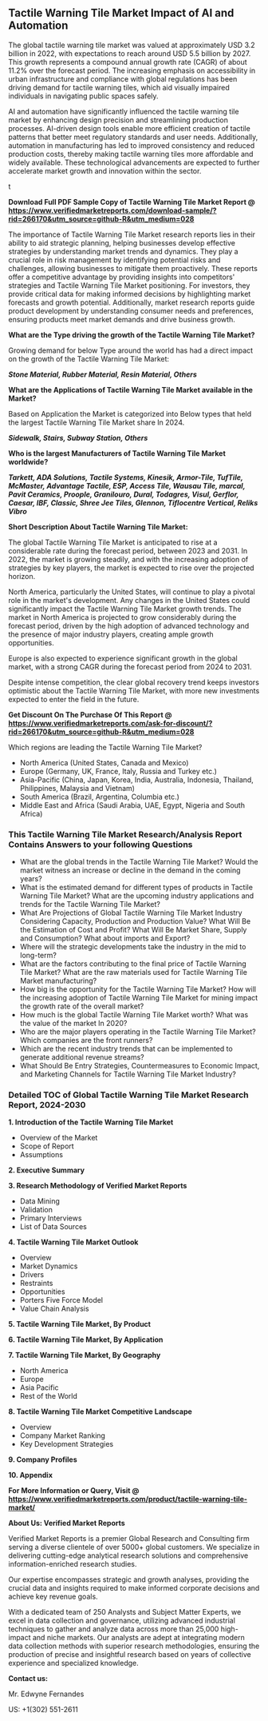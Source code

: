 <h2>Tactile Warning Tile Market Impact of AI and Automation</h2><p>The global tactile warning tile market was valued at approximately USD 3.2 billion in 2022, with expectations to reach around USD 5.5 billion by 2027. This growth represents a compound annual growth rate (CAGR) of about 11.2% over the forecast period. The increasing emphasis on accessibility in urban infrastructure and compliance with global regulations has been driving demand for tactile warning tiles, which aid visually impaired individuals in navigating public spaces safely.</p><p>AI and automation have significantly influenced the tactile warning tile market by enhancing design precision and streamlining production processes. AI-driven design tools enable more efficient creation of tactile patterns that better meet regulatory standards and user needs. Additionally, automation in manufacturing has led to improved consistency and reduced production costs, thereby making tactile warning tiles more affordable and widely available. These technological advancements are expected to further accelerate market growth and innovation within the sector.</p>t</p><p id="" class=""><strong>Download Full PDF Sample Copy of Tactile Warning Tile Market Report @ <a href="https://www.verifiedmarketreports.com/download-sample/?rid=266170&utm_source=github-R&utm_medium=028" target="_blank">https://www.verifiedmarketreports.com/download-sample/?rid=266170&utm_source=github-R&utm_medium=028</a></strong></p><p>The importance of&nbsp;Tactile Warning Tile Market research reports lies in their ability to aid strategic planning, helping businesses develop effective strategies by understanding market trends and dynamics. They play a crucial role in risk management by identifying potential risks and challenges, allowing businesses to mitigate them proactively. These reports offer a competitive advantage by providing insights into competitors' strategies and Tactile Warning Tile Market positioning. For investors, they provide critical data for making informed decisions by highlighting market forecasts and growth potential. Additionally, market research reports guide product development by understanding consumer needs and preferences, ensuring products meet market demands and drive business growth.</p><p><strong>What are the&nbsp;Type driving the growth of the Tactile Warning Tile Market?</strong></p><p id="" class="">Growing demand for below Type around the world has had a direct impact on the growth of the Tactile Warning Tile Market:</p><em><strong>Stone Material, Rubber Material, Resin Material, Others</strong></em></p><strong>What are the&nbsp;Applications&nbsp;of Tactile Warning Tile Market available in the Market?</strong></p><p id="" class="">Based on Application the Market is categorized into Below types that held the largest Tactile Warning Tile Market share In 2024.</p><em><strong>Sidewalk, Stairs, Subway Station, Others</strong></em></p><strong>Who is the largest Manufacturers of Tactile Warning Tile Market worldwide?</strong></p><p><em><strong>Tarkett, ADA Solutions, Tactile Systems, Kinesik, Armor-Tile, TufTile, McMaster, Advantage Tactile, ESP, Access Tile, Wausau Tile, marcal, Pavit Ceramics, Proople, Granilouro, Dural, Todagres, Visul, Gerflor, Caesar, IBF, Classic, Shree Jee Tiles, Glennon, Tiflocentre Vertical, Reliks Vibro</strong></em></p><p id="" class=""><strong>Short Description About Tactile Warning Tile Market:</strong></p><p>The global Tactile Warning Tile Market is anticipated to rise at a considerable rate during the forecast period, between 2023 and 2031. In 2022, the market is growing steadily, and with the increasing adoption of strategies by key players, the market is expected to rise over the projected horizon.</p><p>North America, particularly the United States, will continue to play a pivotal role in the market's development. Any changes in the United States could significantly impact the Tactile Warning Tile Market growth trends. The market in North America is projected to grow considerably during the forecast period, driven by the high adoption of advanced technology and the presence of major industry players, creating ample growth opportunities.</p><p>Europe is also expected to experience significant growth in the global market, with a strong CAGR during the forecast period from 2024 to 2031.</p><p>Despite intense competition, the clear global recovery trend keeps investors optimistic about the Tactile Warning Tile Market, with more new investments expected to enter the field in the future.</p><p id="" class=""><strong>Get Discount On The Purchase Of This Report @ <a href="https://www.verifiedmarketreports.com/ask-for-discount/?rid=266170&utm_source=github-R&utm_medium=028" target="_blank">https://www.verifiedmarketreports.com/ask-for-discount/?rid=266170&utm_source=github-R&utm_medium=028</a></strong></p>Which regions are leading the Tactile Warning Tile Market?</p><ul><li>North America (United States, Canada and Mexico)</li><li>Europe (Germany, UK, France, Italy, Russia and Turkey etc.)</li><li>Asia-Pacific (China, Japan, Korea, India, Australia, Indonesia, Thailand, Philippines, Malaysia and Vietnam)</li><li>South America (Brazil, Argentina, Columbia etc.)</li><li>Middle East and Africa (Saudi Arabia, UAE, Egypt, Nigeria and South Africa)</li></ul><h3 id="" class="">This Tactile Warning Tile Market Research/Analysis Report Contains Answers to your following Questions</h3><ul><li>What are the global trends in the Tactile Warning Tile Market? Would the market witness an increase or decline in the demand in the coming years?</li><li>What is the estimated demand for different types of products in Tactile Warning Tile Market? What are the upcoming industry applications and trends for the Tactile Warning Tile Market?</li><li>What Are Projections of Global Tactile Warning Tile Market Industry Considering Capacity, Production and Production Value? What Will Be the Estimation of Cost and Profit? What Will Be Market Share, Supply and Consumption? What about imports and Export?</li><li>Where will the strategic developments take the industry in the mid to long-term?</li><li>What are the factors contributing to the final price of Tactile Warning Tile Market? What are the raw materials used for Tactile Warning Tile Market manufacturing?</li><li>How big is the opportunity for the Tactile Warning Tile Market? How will the increasing adoption of Tactile Warning Tile Market for mining impact the growth rate of the overall market?</li><li>How much is the global Tactile Warning Tile Market worth? What was the value of the market In 2020?</li><li>Who are the major players operating in the Tactile Warning Tile Market? Which companies are the front runners?</li><li>Which are the recent industry trends that can be implemented to generate additional revenue streams?</li><li>What Should Be Entry Strategies, Countermeasures to Economic Impact, and Marketing Channels for Tactile Warning Tile Market Industry?</li></ul><h3 id="" class="">Detailed TOC of Global Tactile Warning Tile Market Research Report, 2024-2030</h3><p id="" class=""><strong>1. Introduction of the Tactile Warning Tile Market</strong></p><ul><li>Overview of the Market</li><li>Scope of Report</li><li>Assumptions</li></ul><p id="" class=""><strong>2. Executive Summary</strong></p><p id="" class=""><strong>3. Research Methodology of Verified Market Reports</strong></p><ul><li>Data Mining</li><li>Validation</li><li>Primary Interviews</li><li>List of Data Sources</li></ul><p id="" class=""><strong>4. Tactile Warning Tile Market Outlook</strong></p><ul><li>Overview</li><li>Market Dynamics</li><li>Drivers</li><li>Restraints</li><li>Opportunities</li><li>Porters Five Force Model</li><li>Value Chain Analysis</li></ul><p id="" class=""><strong>5. Tactile Warning Tile Market, By Product</strong></p><p id="" class=""><strong>6. Tactile Warning Tile Market, By Application</strong></p><p id="" class=""><strong>7. Tactile Warning Tile Market, By Geography</strong></p><ul><li>North America</li><li>Europe</li><li>Asia Pacific</li><li>Rest of the World</li></ul><p id="" class=""><strong>8. Tactile Warning Tile Market Competitive Landscape</strong></p><ul><li>Overview</li><li>Company Market Ranking</li><li>Key Development Strategies</li></ul><p id="" class=""><strong>9. Company Profiles</strong></p><p id="" class=""><strong>10. Appendix</strong></p><p id="" class=""><strong>For More Information or Query, Visit @ <a href="https://www.verifiedmarketreports.com/product/tactile-warning-tile-market/" target="_blank">https://www.verifiedmarketreports.com/product/tactile-warning-tile-market/</a></strong></p><p id="" class=""><strong>About Us: Verified Market Reports</strong></p><p id="" class="">Verified Market Reports is a premier Global Research and Consulting firm serving a diverse clientele of over 5000+ global customers. We specialize in delivering cutting-edge analytical research solutions and comprehensive information-enriched research studies.</p><p id="" class="">Our expertise encompasses strategic and growth analyses, providing the crucial data and insights required to make informed corporate decisions and achieve key revenue goals.</p><p id="" class="">With a dedicated team of 250 Analysts and Subject Matter Experts, we excel in data collection and governance, utilizing advanced industrial techniques to gather and analyze data across more than 25,000 high-impact and niche markets. Our analysts are adept at integrating modern data collection methods with superior research methodologies, ensuring the production of precise and insightful research based on years of collective experience and specialized knowledge.</p><p id="" class=""><strong>Contact us:</strong></p><p id="" class="">Mr. Edwyne Fernandes</p><p id="" class="">US: +1(302) 551-2611</p>